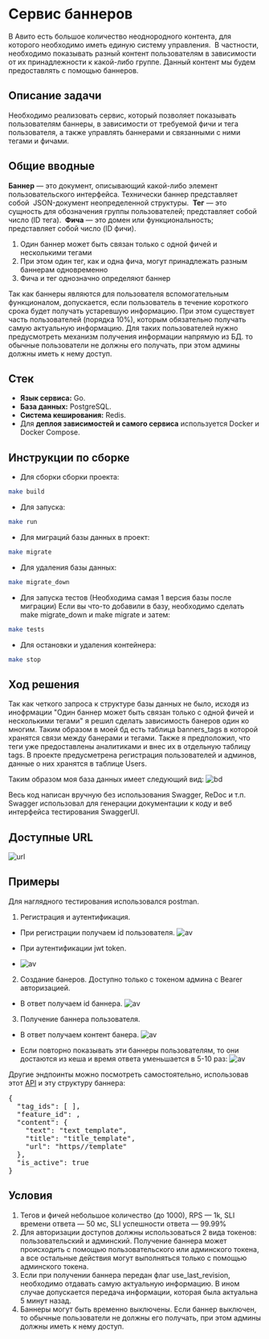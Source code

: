 # Сервис баннеров
В Авито есть большое количество неоднородного контента, для которого необходимо иметь единую систему управления.  В частности, необходимо показывать разный контент пользователям в зависимости от их принадлежности к какой-либо группе. Данный контент мы будем предоставлять с помощью баннеров.
## Описание задачи
Необходимо реализовать сервис, который позволяет показывать пользователям баннеры, в зависимости от требуемой фичи и тега пользователя, а также управлять баннерами и связанными с ними тегами и фичами.
## Общие вводные
**Баннер** — это документ, описывающий какой-либо элемент пользовательского интерфейса. Технически баннер представляет собой  JSON-документ неопределенной структуры. 
**Тег** — это сущность для обозначения группы пользователей; представляет собой число (ID тега). 
**Фича** — это домен или функциональность; представляет собой число (ID фичи).  
1. Один баннер может быть связан только с одной фичей и несколькими тегами
2. При этом один тег, как и одна фича, могут принадлежать разным баннерам одновременно
3. Фича и тег однозначно определяют баннер

Так как баннеры являются для пользователя вспомогательным функционалом, допускается, если пользователь в течение короткого срока будет получать устаревшую информацию.  При этом существует часть пользователей (порядка 10%), которым обязательно получать самую актуальную информацию. Для таких пользователей нужно предусмотреть механизм получения информации напрямую из БД.
то обычные пользователи не должны его получать, при этом админы должны иметь к нему доступ.

## Cтек
- **Язык сервиса:** Go.
- **База данных:**  PostgreSQL.
- **Система кеширования:**  Redis.
- Для **деплоя зависимостей и самого сервиса** используется Docker и Docker Compose.


## Инструкции по сборке
- Для сборки сборки проекта:
```bash
make build
```
- Для запуска:
```bash
make run
```
- Для миграций базы данных в проект:
```bash
make migrate
```
- Для удаления базы данных:
```bash
make migrate_down
```
- Для запуска тестов (Необходима самая 1 версия базы после миграции)
Если вы что-то добавили в базу, необходимо сделать make migrate_down и make migrate и затем:
```bash
make tests
```
- Для остановки и удаления контейнера:
```bash
make stop
```


## Ход решения

Так как четкого запроса к структуре базы данных не было, исходя из инофрмации "Один баннер может быть связан только с одной фичей и несколькими тегами"
я решил сделать зависимость банеров один ко многим.
Таким образом в моей бд есть таблица banners_tags в которой хранятся связи между банерами и тегами.
Также я предположил, что теги уже предоставлены аналитиками и внес их в отдельную таблицу tags.
В проекте предусметрена регистрация пользователей и админов, данные о них хранятся в таблице Users.

Таким образом моя база данных имеет следующий вид:
![bd](./images/bd.png)

Весь код написан вручную без использования Swagger, ReDoc и т.п.
Swagger использовал для генерации документации к коду и веб интерфейса тестирования SwaggerUI.

## Доступные URL
![url](./images/url.png)

## Примеры
Для наглядного тестирования использовался postman.

1. Регистрация и аутентификация. 
- При регистрации получаем id пользователя.
   ![av](./images/1.png)

- При аутентификации jwt token.
- ![av](./images/2.png)

2. Создание банеров. Доступно только с токеном админа с Bearer авторизацией.
- В ответ получаем id баннера.
![av](./images/3.png)


3. Получение баннера пользователя.
- В ответ получаем контент банера.
  ![av](./images/4.png)

- Если повторно показывать эти баннеры пользователям, то они достаются из кеша и время ответа уменьшается в 5-10 раз:
  ![av](./images/5.png)

Другие эндпоинты можно посмотреть самостоятельно, использовав этот [API](https://github.com/avito-tech/backend-trainee-assignment-2024/blob/main/api.yaml)
и эту структуру баннера:
<pre>
{
  "tag_ids": [ ],
  "feature_id": ,
  "content": {
    "text": "text_template",
    "title": "title_template",
    "url": "https//template"
  },
  "is_active": true
}
</pre>

## Условия
1. Тегов и фичей небольшое количество (до 1000), RPS — 1k, SLI времени ответа — 50 мс, SLI успешности ответа — 99.99%
2. Для авторизации доступов должны использоваться 2 вида токенов: пользовательский и админский.  Получение баннера может происходить с помощью пользовательского или админского токена, а все остальные действия могут выполняться только с помощью админского токена.  
4. Если при получении баннера передан флаг use_last_revision, необходимо отдавать самую актуальную информацию.  В ином случае допускается передача информации, которая была актуальна 5 минут назад.
5. Баннеры могут быть временно выключены. Если баннер выключен, то обычные пользователи не должны его получать, при этом админы должны иметь к нему доступ.

